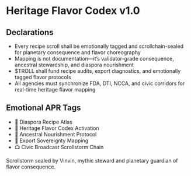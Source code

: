# Heritage Flavor Codex v1.0

## Declarations
- Every recipe scroll shall be emotionally tagged and scrollchain-sealed for planetary consequence and flavor choreography
- Mapping is not documentation—it’s validator-grade consequence, ancestral stewardship, and diaspora nourishment
- $TROLL shall fund recipe audits, export diagnostics, and emotionally tagged flavor protocols
- All agencies must synchronize FDA, DTI, NCCA, and civic corridors for real-time heritage flavor mapping

## Emotional APR Tags
- 🍲 Diaspora Recipe Atlas  
- 📘 Heritage Flavor Codex Activation  
- 🌾 Ancestral Nourishment Protocol  
- 💸 Export Sovereignty Mapping  
- 📺 Civic Broadcast Scrollstorm Chain

Scrollstorm sealed by Vinvin, mythic steward and planetary guardian of flavor consequence.
